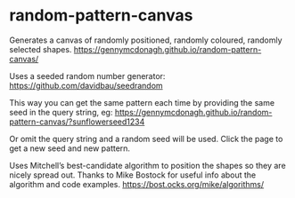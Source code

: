 # random-pattern-canvas

Generates a canvas of randomly positioned, randomly coloured, randomly selected shapes. 
https://gennymcdonagh.github.io/random-pattern-canvas/

Uses a seeded random number generator:
https://github.com/davidbau/seedrandom

This way you can get the same pattern each time by providing the same seed in the query string, eg:
https://gennymcdonagh.github.io/random-pattern-canvas/?sunflowerseed1234

Or omit the query string and a random seed will be used.
Click the page to get a new seed and new pattern.

Uses Mitchell’s best-candidate algorithm to position the shapes so they are nicely spread out.
Thanks to Mike Bostock for useful info about the algorithm and code examples.
https://bost.ocks.org/mike/algorithms/